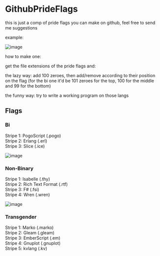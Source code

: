 # GithubPrideFlags
this is just a comp of pride flags you can make on github, feel free to send me suggestions

example:

![image](https://user-images.githubusercontent.com/57607350/185300408-5c72897b-4f39-4fc2-9fa1-2d6cffdbd052.png)


how to make one:

get the file extensions of the pride flags and:

the lazy way: add 100 zeroes, then add/remove according to their position on the flag (for the bi one it'd be 101 zeroes for the top, 100 for the middle and 99 for the bottom)

the funny way: try to write a working program on those langs



## Flags

### Bi

Stripe 1: PogoScript (.pogo)  
Stripe 2: Erlang (.erl)  
Stripe 3: Slice (.ice)  

![image](https://user-images.githubusercontent.com/57607350/185300225-50a25431-879b-4911-ab3a-1aa6b775138d.png)


### Non-Binary

Stripe 1: Isabelle (.thy)  
Stripe 2: Rich Text Format (.rtf)  
Stripe 3: F# (.fsi)  
Stripe 4: Wren (.wren)  

![image](https://user-images.githubusercontent.com/57607350/185300257-e2456777-1da0-452f-a77b-eef9ffbee8a6.png)

### Transgender

Stripe 1: Marko (.marko)  
Stripe 2: Gleam (.gleam)  
Stripe 3: EmberScript (.em)  
Stripe 4: Gnuplot (.gnuplot)  
Stripe 5: kvlang (.kv)  
